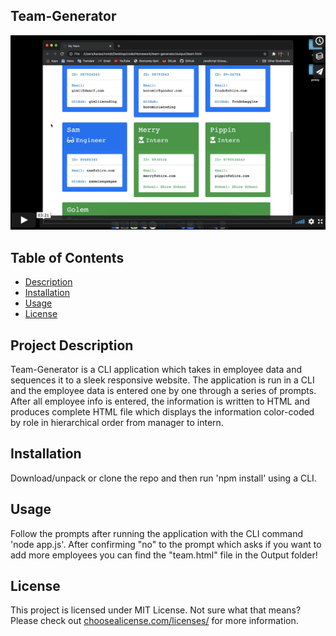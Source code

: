 
## Team-Generator

[![Watch the video](team-gen-video.png)](https://vimeo.com/494274131)

## Table of Contents
- [Description](#project-description)
- [Installation](#installation)
- [Usage](#usage)
- [License](#license)

## Project Description 
Team-Generator is a CLI application which takes in employee data and sequences it to a sleek responsive website. The application is run in a CLI and the employee data is entered one by one through a series of prompts. After all employee info is entered, the information is written to HTML and produces complete HTML file which displays the information color-coded by role in hierarchical order from manager to intern.

## Installation 
Download/unpack or clone the repo and then run 'npm install' using a CLI.

## Usage 
Follow the prompts after running the application with the CLI command 'node app.js'. After confirming "no" to the prompt which asks if you want to add more employees you can find the "team.html" file in the Output folder!

## License
This project is licensed under MIT License. Not sure what that means? Please check out [choosealicense.com/licenses/](https://choosealicense.com/licenses/) for more information.
